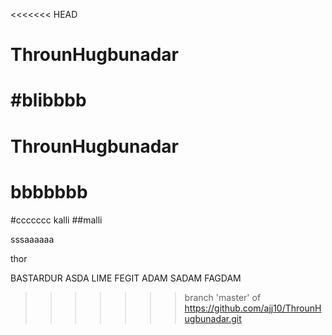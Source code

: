 <<<<<<< HEAD
# ThrounHugbunadar
#blibbbb
=======
# ThrounHugbunadar

# bbbbbbb
#ccccccc
kalli
##malli

sssaaaaaa

thor

BASTARDUR
ASDA
LIME FEGIT
ADAM
SADAM
FAGDAM
>>>>>>> branch 'master' of https://github.com/ajj10/ThrounHugbunadar.git
